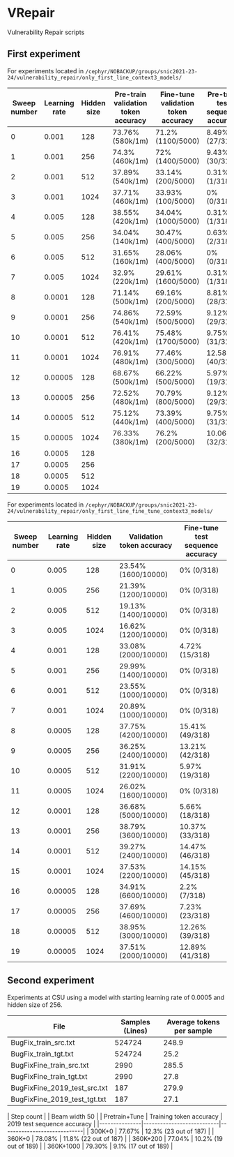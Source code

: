 # VRepair
Vulnerability Repair scripts

## First experiment

For experiments located in `/cephyr/NOBACKUP/groups/snic2021-23-24/vulnerability_repair/only_first_line_context3_models/`

| Sweep number | Learning rate | Hidden size | Pre-train validation token accuracy | Fine-tune validation token accuracy | Pre-train test sequence accuracy | Fine-tune test sequence accuracy |
|--------------|---------------|-------------|-------------------------------------|-------------------------------------|----------------------------------|----------------------------------|
| 0            | 0.001         | 128         | 73.76% (580k/1m)                    | 71.2% (1100/5000)                   | 8.49% (27/318)                   | 11.64% (37/318)                  |
| 1            | 0.001         | 256         | 74.3% (460k/1m)                     | 72% (1400/5000)                     | 9.43% (30/318)                   | 11.64% (37/318)                  |
| 2            | 0.001         | 512         | 37.89% (540k/1m)                    | 33.14% (200/5000)                   | 0.31% (1/318)                    | 0.31% (1/318)                    |
| 3            | 0.001         | 1024        | 37.71% (460k/1m)                    | 33.93% (100/5000)                   | 0% (0/318)                       | 0% (0/318)                       |
| 4            | 0.005         | 128         | 38.55% (420k/1m)                    | 34.04% (1000/5000)                  | 0.31% (1/318)                    | 0.31% (1/318)                    |
| 5            | 0.005         | 256         | 34.04% (140k/1m)                    | 30.47% (400/5000)                   | 0.63% (2/318)                    | 0.31% (1/318)                    |
| 6            | 0.005         | 512         | 31.65% (160k/1m)                    | 28.06% (400/5000)                   | 0% (0/318)                       | 0.31% (1/318)                    |
| 7            | 0.005         | 1024        | 32.9% (220k/1m)                     | 29.61% (1600/5000)                  | 0.31% (1/318)                    | 0.31% (1/318)                    |
| 8            | 0.0001        | 128         | 71.14% (500k/1m)                    | 69.16% (200/5000)                   | 8.81% (28/318)                   | 10.69% (34/318)                  |
| 9            | 0.0001        | 256         | 74.86% (540k/1m)                    | 72.59% (500/5000)                   | 9.12% (29/318)                   | 12.26% (39/318)                  |
| 10           | 0.0001        | 512         | 76.41% (420k/1m)                    | 75.48% (1700/5000)                  | 9.75% (31/318)                   | 13.52% (43/318)                  |
| 11           | 0.0001        | 1024        | 76.91% (480k/1m)                    | 77.46% (300/5000)                   | 12.58% (40/318)                  | 17.3% (55/318)                   |
| 12           | 0.00005       | 128         | 68.67% (500k/1m)                    | 66.22% (500/5000)                   | 5.97% (19/318)                   | 8.18% (26/318)                   |
| 13           | 0.00005       | 256         | 72.52% (480k/1m)                    | 70.79% (800/5000)                   | 9.12% (29/318)                   | 11.32% (36/318)                  |
| 14           | 0.00005       | 512         | 75.12% (440k/1m)                    | 73.39% (400/5000)                   | 9.75% (31/318)                   | 13.21% (42/318)                  |
| 15           | 0.00005       | 1024        | 76.33% (380k/1m)                    | 76.2% (200/5000)                    | 10.06% (32/318)                  | 14.78% (47/318)                  |
| 16           | 0.0005        | 128         |                                     |                                     |                                  |                                  |
| 17           | 0.0005        | 256         |                                     |                                     |                                  |                                  |
| 18           | 0.0005        | 512         |                                     |                                     |                                  |                                  |
| 19           | 0.0005        | 1024        |                                     |                                     |                                  |                                  |

For experiments located in `/cephyr/NOBACKUP/groups/snic2021-23-24/vulnerability_repair/only_first_line_fine_tune_context3_models/`

| Sweep number | Learning rate | Hidden size | Validation token accuracy | Fine-tune test sequence accuracy |
|--------------|---------------|-------------|---------------------------|----------------------------------|
| 0            | 0.005         | 128         | 23.54% (1600/10000)       | 0% (0/318)                       |
| 1            | 0.005         | 256         | 21.39% (1200/10000)       | 0% (0/318)                       |
| 2            | 0.005         | 512         | 19.13% (1400/10000)       | 0% (0/318)                       |
| 3            | 0.005         | 1024        | 16.62% (1200/10000)       | 0% (0/318)                       |
| 4            | 0.001         | 128         | 33.08% (2000/10000)       | 4.72% (15/318)                   |
| 5            | 0.001         | 256         | 29.99% (1400/10000)       | 0% (0/318)                       |
| 6            | 0.001         | 512         | 23.55% (1000/10000)       | 0% (0/318)                       |
| 7            | 0.001         | 1024        | 20.89% (1000/10000)       | 0% (0/318)                       |
| 8            | 0.0005        | 128         | 37.75% (4200/10000)       | 15.41% (49/318)                  |
| 9            | 0.0005        | 256         | 36.25% (2400/10000)       | 13.21% (42/318)                  |
| 10           | 0.0005        | 512         | 31.91% (2200/10000)       | 5.97% (19/318)                   |
| 11           | 0.0005        | 1024        | 26.02% (1600/10000)       | 0% (0/318)                       |
| 12           | 0.0001        | 128         | 36.68% (5000/10000)       | 5.66% (18/318)                   |
| 13           | 0.0001        | 256         | 38.79% (3600/10000)       | 10.37% (33/318)                  |
| 14           | 0.0001        | 512         | 39.27% (2400/10000)       | 14.47% (46/318)                  |
| 15           | 0.0001        | 1024        | 37.53% (2200/10000)       | 14.15% (45/318)                  |
| 16           | 0.00005       | 128         | 34.91% (6600/10000)       | 2.2% (7/318)                     |
| 17           | 0.00005       | 256         | 37.69% (4600/10000)       | 7.23% (23/318)                   |
| 18           | 0.00005       | 512         | 38.95% (3000/10000)       | 12.26% (39/318)                  |
| 19           | 0.00005       | 1024        | 37.51% (2000/10000)       | 12.89% (41/318)                  |

## Second experiment

Experiments at CSU using a model with starting learning rate of 0.0005 and hidden size of 256.

| File                         | Samples (Lines) | Average tokens per sample |
|------------------------------|-----------------|---------------------------|
| BugFix_train_src.txt         | 524724          | 248.9                     |
| BugFix_train_tgt.txt         | 524724          |  25.2                     |
| BugFixFine_train_src.txt     | 2990            | 285.5                     |
| BugFixFine_train_tgt.txt     | 2990            |  27.8                     |
| BugFixFine_2019_test_src.txt | 187             | 279.9                     |
| BugFixFine_2019_test_tgt.txt | 187             |  27.1                     |

| Step count    |                           | Beam width 50               |
| Pretrain+Tune | Training token accuracy   | 2019 test sequence accuracy |
|---------------|---------------------------|-----------------------------|
| 300K+0        |   77.67%                  | 12.3% (23 out of 187)      |
| 360K+0        |   78.08%                  | 11.8% (22 out of 187)      |
| 360K+200      |   77.04%                  | 10.2% (19 out of 189)      |
| 360K+1000     |   79.30%                  |  9.1% (17 out of 189)      |
